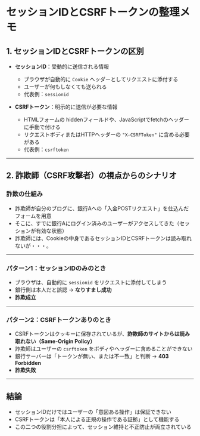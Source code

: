 
# セッションIDとCSRFトークンの整理メモ

## 1. セッションIDとCSRFトークンの区別

- **セッションID**：受動的に送信される情報  
  - ブラウザが自動的に `Cookie` ヘッダーとしてリクエストに添付する  
  - ユーザーが何もしなくても送られる  
  - 代表例：`sessionid`

- **CSRFトークン**：明示的に送信が必要な情報  
  - HTMLフォームの hiddenフィールドや、JavaScriptでfetchのヘッダーに手動で付ける  
  - リクエストボディまたはHTTPヘッダーの `"X-CSRFToken"` に含める必要がある  
  - 代表例：`csrftoken`

---

## 2. 詐欺師（CSRF攻撃者）の視点からのシナリオ

### 詐欺の仕組み
- 詐欺師が自分のブログに、銀行Aへの「入金POSTリクエスト」を仕込んだフォームを用意
- そこに、すでに銀行Aにログイン済みのユーザーがアクセスしてきた（セッションが有効な状態）
- 詐欺師には、Cookieの中身であるセッションIDとCSRFトークンは読み取れないが・・・。

---

### パターン1：セッションIDのみのとき

- ブラウザは、自動的に `sessionid` をリクエストに添付してしまう  
- 銀行側は本人だと誤認 → **なりすまし成功**  
- **詐欺成立**

---

### パターン2：CSRFトークンありのとき

- CSRFトークンはクッキーに保存されているが、**詐欺師のサイトからは読み取れない（Same-Origin Policy）**
- 詐欺師はユーザーの `csrftoken` をボディやヘッダーに含めることができない
- 銀行サーバーは「トークンが無い、または不一致」と判断 → **403 Forbidden**
- **詐欺失敗**

---

## 結論

- セッションIDだけではユーザーの「意図ある操作」は保証できない
- CSRFトークンは「本人による正規の操作である証拠」として機能する
- この二つの役割分担によって、セッション維持と不正防止が両立されている

